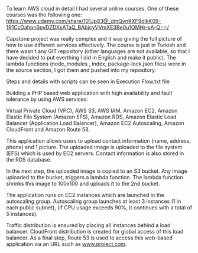 To learn AWS cloud in detail I had several online courses. One of these courses was the following one:
https://www.udemy.com/share/101Jp83@_dmQvnRXF9dlkK09-1R1CcDahpn3pvDZDXsATaQ_BAbjcyVVmXE3Be0u1OMHr-sA-Q==/

Capstone project was really complex and it was giving the full picture of how to use different services effectively. The course is just in Turkish and there wasn't any GIT repository (other languages are not available, so that I have decided to put everthing I did in English and make it public). The lambda functions (node_modules , index, package-lock.json files) were in the source section, I got them and pushed into my repository.

Steps and details with scripts can be seen in Execution Flow.txt file


Building a PHP based web application with high availability and fault tolerance by using AWS services:

Virtual Private Cloud (VPC), AWS S3, AWS IAM, Amazon EC2, Amazon Elastic File System (Amazon EFS),
Amazon RDS, Amazon Elastic Load Balancer (Application Load Balancer), Amazon EC2
Autoscaling, Amazon CloudFront and Amazon Route 53.

This application allows users to upload contact information (name, address, phone) and 1
picture. The uploaded image is uploaded to the file system (EFS) which is used by EC2 servers.
Contact information is also stored in the RDS database. 

In the next step, the uploaded image is
copied to an S3 bucket. Any image uploaded to the bucket, triggers a lambda function. The
lambda function shrinks this image to 100x100 and uploads it to the 2nd bucket.

The application runs on EC2 instances which are launched in the autoscaling group.
Autoscaling group launches at least 3 instances (1 in each public subnet), (if CPU usage
exceeds 90%, it continues with a total of 5 instances). 

Traffic distribution is ensured by placing
all instances behind a load balancer. CloudFront distribution is created for global access of this
load balancer. As a final step, Route 53 is used to access this web-based application via an URL
such as www.project.com.

